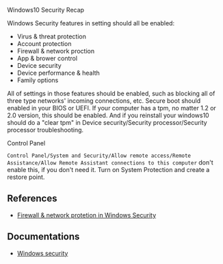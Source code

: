 Windows10 Security Recap

Windows Security features in setting should all be enabled:

- Virus & threat protection
- Account protection
- Firewall & network proction
- App & brower control
- Device security
- Device performance & health
- Family options

All of settings in those features should be enabled, such as blocking all of three type networks' incoming connections, etc. Secure boot should enabled in your BIOS or UEFI. If your computer has a tpm, no matter 1.2 or 2.0 version, this should be enabled. And if you reinstall your windows10 should do a "clear tpm" in Device security/Security processor/Security processor troubleshooting.

Control Panel

`Control Panel/System and Security/Allow remote access/Remote Assistance/Allow Remote Assistant connections to this computer` don't enable this, if you don't need it. Turn on System Protection and create a restore point.

## References

- [Firewall & network protetion in Windows Security](https://support.microsoft.com/en-us/windows/firewall-network-protection-in-windows-security-aef9838b-d081-fd75-3b1b-e5fa794c003b)

## Documentations

- [Windows security](https://docs.microsoft.com/en-us/windows/security/)
